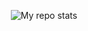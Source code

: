 
<p align="center">
<img alt="My repo stats" src="https://github-readme-stats.vercel.app/api?username=Code&show_icons=true&theme=radical">
</p>
